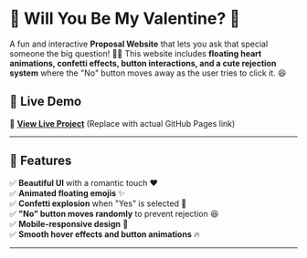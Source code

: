 # 💖 Will You Be My Valentine? 💖

A fun and interactive **Proposal Website** that lets you ask that special someone the big question! 🌹✨ This website includes **floating heart animations, confetti effects, button interactions, and a cute rejection system** where the "No" button moves away as the user tries to click it. 😆

## 🚀 Live Demo
🔗 **[View Live Project](https://your-github-username.github.io/Proposal_Website/)** (Replace with actual GitHub Pages link)

---

## 🎯 Features
✅ **Beautiful UI** with a romantic touch ❤️  
✅ **Animated floating emojis** ✨  
✅ **Confetti explosion** when "Yes" is selected 🎉  
✅ **"No" button moves randomly** to prevent rejection 😆  
✅ **Mobile-responsive design** 📱  
✅ **Smooth hover effects and button animations** 🔥  

---
